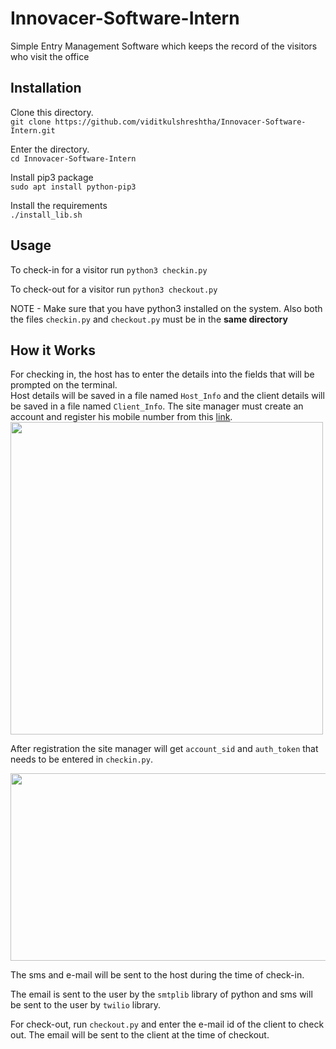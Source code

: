 # Innovacer-Software-Intern

Simple Entry Management Software which keeps the record of the visitors who visit the office

## Installation
Clone this directory.  
`git clone https://github.com/viditkulshreshtha/Innovacer-Software-Intern.git`  

Enter the directory.  
`cd Innovacer-Software-Intern`  

Install pip3 package  
`sudo apt install python-pip3`  

Install the requirements  
`./install_lib.sh`  


## Usage  
To check-in for a visitor run `python3 checkin.py`   

To check-out for a visitor run `python3 checkout.py`    

NOTE - Make sure that you have python3 installed on the system. Also both the files `checkin.py` and `checkout.py` must be in the **same directory**  


## How it Works  
For checking in, the host has to enter the details into the fields that will be prompted on the terminal.  
Host details will be saved in a file named `Host_Info` and the client details will be saved in a file named `Client_Info`.
The site manager must create an account and register his mobile number from this [link](https://www.twilio.com/try-twilio).  
<img src="https://github.com/viditkulshreshtha/Innovacer-Software-Intern/blob/master/Twilio_details.png" width = "500">

After registration the site manager will get `account_sid` and `auth_token` that needs to be entered in `checkin.py`.  

<img src = "https://github.com/viditkulshreshtha/Innovacer-Software-Intern/blob/master/Details.png" width = "600" height = "300">  

The sms and e-mail will be sent to the host during the time of check-in.  

The email is sent to the user by the `smtplib` library of python and sms will be sent to the user by `twilio` library.  

For check-out, run `checkout.py`  and enter the e-mail id of the client to check out. The email will be sent to the client at the time of checkout.  




